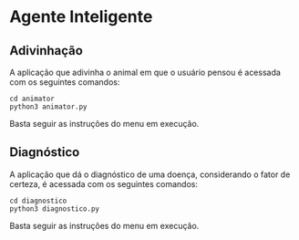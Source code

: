 # Agente Inteligente

## Adivinhação
A aplicação que adivinha o animal em que o usuário pensou é acessada com os seguintes comandos:

	cd animator
	python3 animator.py

Basta seguir as instruções do menu em execução.
 
 
## Diagnóstico
A aplicação que dá o diagnóstico de uma doença, considerando o fator de certeza, é acessada com os seguintes comandos:

	cd diagnostico
	python3 diagnostico.py

Basta seguir as instruções do menu em execução.
